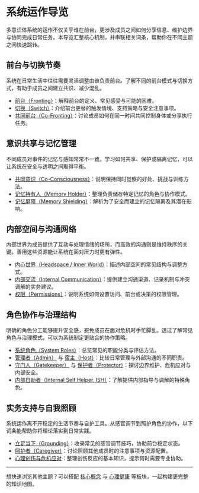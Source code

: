 # 系统运作导览

多意识体系统的运作不仅关乎谁在前台，更涉及成员之间如何分享信息、维护边界与协同完成日常任务。本导览汇整核心机制，并串联相关词条，帮助你在不同主题之间快速跳转。

## 前台与切换节奏

系统在日常生活中往往需要灵活调整由谁负责前台。了解不同的前台模式与切换方式，有助于成员之间建立共识、减少混乱。

- [前台（Fronting）](entries/Front-Fronting.md)：解释前台的定义、常见感受与可能的困难。
- [切换（Switch）](entries/Switch.md)：介绍前台更替的触发情境、支持策略与安全注意事项。
- [共同前台（Co-Fronting）](entries/Co-Fronting.md)：讨论成员如何在同一时间共同控制身体或分享执行任务。

## 意识共享与记忆管理

不同成员对事件的记忆与感知常常不一致。学习如何共享、保护或隔离记忆，可以让系统在安全与透明之间取得平衡。

- [共同意识（Co-Consciousness）](entries/Co-Consciousness.md)：说明保持同时觉察的好处、挑战与训练方法。
- [记忆持有人（Memory Holder）](entries/Memory-Holder.md)：整理负责储存特定记忆的角色与协作模式。
- [记忆屏障（Memory Shielding）](entries/Memory-Shielding.md)：解析为了安全而建立的记忆隔离及其潜在影响。

## 内部空间与沟通网络

内部世界为成员提供了互动与处理情绪的场所，而高效的沟通则是维持秩序的关键。善用这些资源能让系统在面对压力时更有弹性。

- [内心世界（Headspace / Inner World）](entries/Headspace-Inner-World.md)：描述内部空间的常见结构与调整方式。
- [内部交流（Internal Communication）](entries/Internal-Communication.md)：提供建立沟通渠道、记录机制与冲突调解的实务建议。
- [权限（Permissions）](entries/Permissions.md)：说明系统如何设置访问、前台或决策的权限管理。

## 角色协作与治理结构

明确的角色分工能够提升安全感，避免成员在面对危机时手忙脚乱。透过了解常见角色与治理模式，可以为系统制定更贴合的协作策略。

- [系统角色（System Roles）](entries/System-Roles.md)：总览常见的职能分类与评估方法。
- [管理者（Admin）](entries/Admin.md) 与 [宿主（Host）](entries/Host.md)：比较日常管理与外部沟通的不同职责。
- [守门人（Gatekeeper）](entries/Gatekeeper.md) 与 [保护者（Protector）](entries/Protector.md)：探讨边界维护、危机应对与内部安全。
- [内部自助者（Internal Self Helper, ISH）](entries/Internal-Self-Helper-ISH.md)：了解提供内部指导与调解的特殊角色。

## 实务支持与自我照顾

系统运作离不开稳定的生活节奏与自护工具。从感官调节到照护角色的协作，以下词条能帮助你将理论落实到日常实践。

- [立足当下（Grounding）](entries/Grounding.md)：收录常见的感官调节技巧，协助前台稳定状态。
- [照护者（Caregiver）](entries/Caregiver.md)：讨论照顾其他成员时的注意事项与资源配置。
- [心理创伤与危机应对](entries/Trauma.md)：整理创伤反应的基本知识，提示何时需要专业协助。

---

想快速浏览其他主题？可以搭配 [核心概念](entries/Plurality.md) 与 [心理健康](entries/Dissociation.md) 等板块，一起构建更完整的知识地图。
